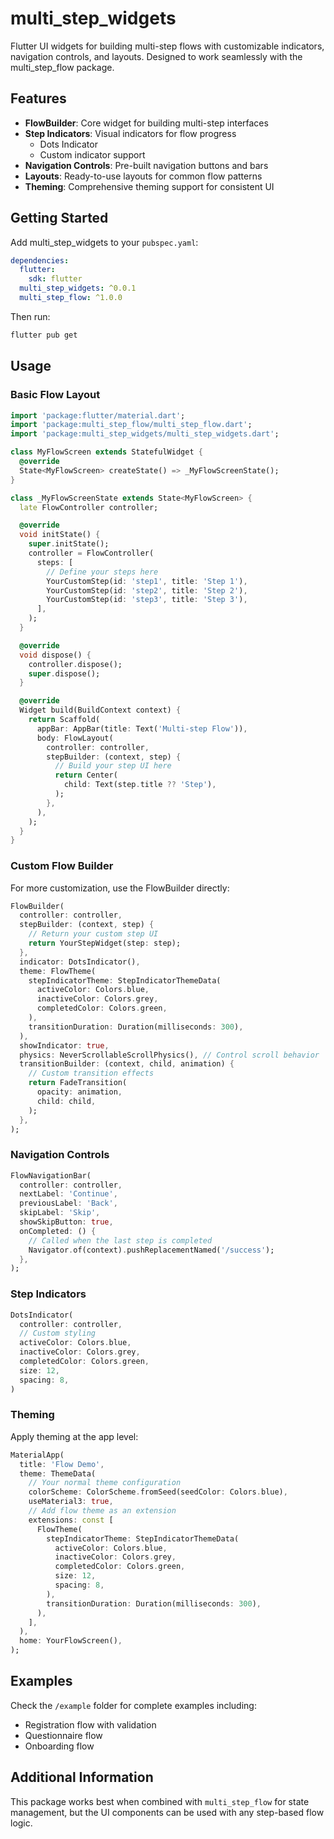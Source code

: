 # multi_step_widgets

Flutter UI widgets for building multi-step flows with customizable indicators, navigation controls, and layouts. Designed to work seamlessly with the multi_step_flow package.

## Features

- **FlowBuilder**: Core widget for building multi-step interfaces
- **Step Indicators**: Visual indicators for flow progress
  - Dots Indicator
  - Custom indicator support
- **Navigation Controls**: Pre-built navigation buttons and bars
- **Layouts**: Ready-to-use layouts for common flow patterns
- **Theming**: Comprehensive theming support for consistent UI

## Getting Started

Add multi_step_widgets to your `pubspec.yaml`:

```yaml
dependencies:
  flutter:
    sdk: flutter
  multi_step_widgets: ^0.0.1
  multi_step_flow: ^1.0.0
```

Then run:

```bash
flutter pub get
```

## Usage

### Basic Flow Layout

```dart
import 'package:flutter/material.dart';
import 'package:multi_step_flow/multi_step_flow.dart';
import 'package:multi_step_widgets/multi_step_widgets.dart';

class MyFlowScreen extends StatefulWidget {
  @override
  State<MyFlowScreen> createState() => _MyFlowScreenState();
}

class _MyFlowScreenState extends State<MyFlowScreen> {
  late FlowController controller;

  @override
  void initState() {
    super.initState();
    controller = FlowController(
      steps: [
        // Define your steps here
        YourCustomStep(id: 'step1', title: 'Step 1'),
        YourCustomStep(id: 'step2', title: 'Step 2'),
        YourCustomStep(id: 'step3', title: 'Step 3'),
      ],
    );
  }

  @override
  void dispose() {
    controller.dispose();
    super.dispose();
  }

  @override
  Widget build(BuildContext context) {
    return Scaffold(
      appBar: AppBar(title: Text('Multi-step Flow')),
      body: FlowLayout(
        controller: controller,
        stepBuilder: (context, step) {
          // Build your step UI here
          return Center(
            child: Text(step.title ?? 'Step'),
          );
        },
      ),
    );
  }
}
```

### Custom Flow Builder

For more customization, use the FlowBuilder directly:

```dart
FlowBuilder(
  controller: controller,
  stepBuilder: (context, step) {
    // Return your custom step UI
    return YourStepWidget(step: step);
  },
  indicator: DotsIndicator(),
  theme: FlowTheme(
    stepIndicatorTheme: StepIndicatorThemeData(
      activeColor: Colors.blue,
      inactiveColor: Colors.grey,
      completedColor: Colors.green,
    ),
    transitionDuration: Duration(milliseconds: 300),
  ),
  showIndicator: true,
  physics: NeverScrollableScrollPhysics(), // Control scroll behavior
  transitionBuilder: (context, child, animation) {
    // Custom transition effects
    return FadeTransition(
      opacity: animation,
      child: child,
    );
  },
);
```

### Navigation Controls

```dart
FlowNavigationBar(
  controller: controller,
  nextLabel: 'Continue',
  previousLabel: 'Back',
  skipLabel: 'Skip',
  showSkipButton: true,
  onCompleted: () {
    // Called when the last step is completed
    Navigator.of(context).pushReplacementNamed('/success');
  },
);
```

### Step Indicators

```dart
DotsIndicator(
  controller: controller,
  // Custom styling
  activeColor: Colors.blue,
  inactiveColor: Colors.grey,
  completedColor: Colors.green,
  size: 12,
  spacing: 8,
)
```

### Theming

Apply theming at the app level:

```dart
MaterialApp(
  title: 'Flow Demo',
  theme: ThemeData(
    // Your normal theme configuration
    colorScheme: ColorScheme.fromSeed(seedColor: Colors.blue),
    useMaterial3: true,
    // Add flow theme as an extension
    extensions: const [
      FlowTheme(
        stepIndicatorTheme: StepIndicatorThemeData(
          activeColor: Colors.blue,
          inactiveColor: Colors.grey,
          completedColor: Colors.green,
          size: 12,
          spacing: 8,
        ),
        transitionDuration: Duration(milliseconds: 300),
      ),
    ],
  ),
  home: YourFlowScreen(),
);
```

## Examples

Check the `/example` folder for complete examples including:

- Registration flow with validation
- Questionnaire flow
- Onboarding flow

## Additional Information

This package works best when combined with `multi_step_flow` for state management, but the UI components can be used with any step-based flow logic.
